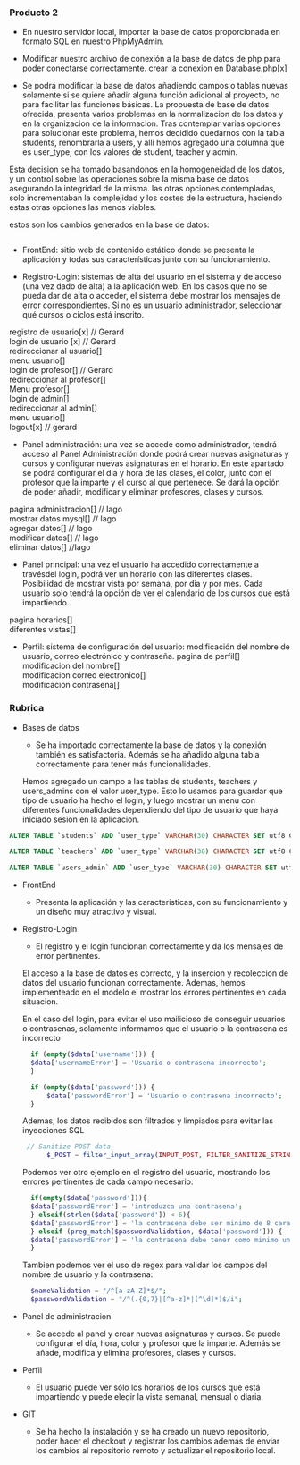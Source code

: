 ### Producto 2

- En nuestro servidor local, importar la base de datos proporcionada en formato SQL en nuestro PhpMyAdmin.
- Modificar nuestro archivo de conexión a la base de datos de php para poder conectarse correctamente.
  crear la conexion en Database.php[x]

- Se podrá modificar la base de datos añadiendo campos o tablas nuevas solamente si se quiere añadir alguna función adicional al proyecto, no para facilitar las funciones básicas.
  La propuesta de base de datos ofrecida, presenta varios problemas en la normalizacion de los datos y en la organizacion de la informacion. Tras contemplar varias opciones para solucionar
  este problema, hemos decidido quedarnos con la tabla students, renombrarla a users, y alli hemos agregado una columna que es user_type, con los valores de student, teacher y admin.

Esta decision se ha tomado basandonos en la homogeneidad de los datos, y un control sobre las operaciones sobre la misma base de datos asegurando la integridad de la misma.
las otras opciones contempladas, solo incrementaban la complejidad y los costes de la estructura, haciendo estas otras opciones las menos viables.

estos son los cambios generados en la base de datos:

```sql

```

- FrontEnd: sitio web de contenido estático donde se presenta la aplicación y todas sus características junto con su funcionamiento.

- Registro-Login: sistemas de alta del usuario en el sistema y de acceso (una vez dado de alta) a la aplicación web. En los casos que no se pueda dar de alta o acceder, el sistema debe mostrar los mensajes de error correspondientes. Si no es un usuario administrador, seleccionar qué cursos o ciclos está inscrito.

registro de usuario[x] // Gerard <br>
login de usuario [x] // Gerard<br>
redireccionar al usuario[]<br>
menu usuario[]<br>
login de profesor[] // Gerard<br>
redireccionar al profesor[]<br>
Menu profesor[]<br>
login de admin[]<br>
redireccionar al admin[]<br>
menu usuario[]<br>
logout[x] // gerard<br>

- Panel administración: una vez se accede como administrador, tendrá acceso al Panel Administración donde podrá crear nuevas asignaturas y cursos y configurar nuevas asignaturas en el horario. En este apartado se podrá configurar el día y hora de las clases, el color, junto con el profesor que la imparte y el curso al que pertenece. Se dará la opción de poder añadir, modificar y eliminar profesores, clases y cursos.

pagina administracion[] // Iago<br>
mostrar datos mysql[] // Iago<br>
agregar datos[] // Iago<br>
modificar datos[] // Iago<br>
eliminar datos[] //Iago<br>

- Panel principal: una vez el usuario ha accedido correctamente a travésdel login, podrá ver un horario con las diferentes clases. Posibilidad de mostrar vista por semana, por dia y por mes. Cada usuario solo tendrá la opción de ver el calendario de los cursos que está impartiendo.

pagina horarios[]<br>
diferentes vistas[]<br>

- Perfil: sistema de configuración del usuario: modificación del nombre de usuario, correo electrónico y contraseña.
  pagina de perfil[]<br>
  modificacion del nombre[]<br>
  modificacion correo electronico[]<br>
  modificacion contrasena[]<br>

### Rubrica

- Bases de datos

  - Se ha importado correctamente la base de datos y la conexión también es satisfactoria. Además se ha añadido alguna tabla correctamente para tener más funcionalidades.

  Hemos agregado un campo a las tablas de students, teachers y users_admins con el valor user_type. Esto lo usamos para guardar que tipo de usuario ha hecho el login, y luego mostrar un menu con diferentes funcionalidades dependiendo del tipo de usuario que haya iniciado sesion en la aplicacion.

```sql
ALTER TABLE `students` ADD `user_type` VARCHAR(30) CHARACTER SET utf8 COLLATE utf8_general_ci NULL DEFAULT 'student' AFTER `email`;

ALTER TABLE `teachers` ADD `user_type` VARCHAR(30) CHARACTER SET utf8 COLLATE utf8_general_ci NULL DEFAULT 'teacher' AFTER `email`;

ALTER TABLE `users_admin` ADD `user_type` VARCHAR(30) CHARACTER SET utf8 COLLATE utf8_general_ci NULL DEFAULT 'admin' AFTER `email`;
```

- FrontEnd
  - Presenta la aplicación y las características, con su funcionamiento y un diseño muy atractivo y visual.
- Registro-Login

  - El registro y el login funcionan correctamente y da los mensajes de error pertinentes.

  El acceso a la base de datos es correcto, y la insercion y recoleccion de datos del usuario funcionan correctamente. Ademas, hemos implementeado en el modelo el mostrar los errores pertinentes en cada situacion.

  En el caso del login, para evitar el uso mailicioso de conseguir usuarios o contrasenas, solamente informamos que el usuario o la contrasena es incorrecto

  ```php
    if (empty($data['username'])) {
    $data['usernameError'] = 'Usuario o contrasena incorrecto';
    }

    if (empty($data['password'])) {
        $data['passwordError'] = 'Usuario o contrasena incorrecto';
    }
  ```

  Ademas, los datos recibidos son filtrados y limpiados para evitar las inyecciones SQL

  ```php
   // Sanitize POST data
        $_POST = filter_input_array(INPUT_POST, FILTER_SANITIZE_STRING);
  ```

  Podemos ver otro ejemplo en el registro del usuario, mostrando los errores pertinentes de cada campo necesario:

  ```php
    if(empty($data['password'])){
    $data['passwordError'] = 'introduzca una contrasena';
    } elseif(strlen($data['password']) < 6){
    $data['passwordError'] = 'la contrasena debe ser minimo de 8 caracteres';
    } elseif (preg_match($passwordValidation, $data['password'])) {
    $data['passwordError'] = 'la contrasena debe tener como minimo un valor numerico';
    }
  ```

  Tambien podemos ver el uso de regex para validar los campos del nombre de usuario y la contrasena:

  ```php
    $nameValidation = "/^[a-zA-Z]*$/";
    $passwordValidation = "/^(.{0,7}|[^a-z]*|[^\d]*)$/i";
  ```

- Panel de administracion
  - Se accede al panel y crear nuevas asignaturas y cursos. Se puede configurar el día, hora, color y profesor que la imparte. Además se añade, modifica y elimina profesores, clases y cursos.
- Perfil
  - El usuario puede ver sólo los horarios de los cursos que está impartiendo y puede elegir la vista semanal, mensual o diaria.
- GIT
  - Se ha hecho la instalación y se ha creado un nuevo repositorio, poder hacer el checkout y registrar los cambios además de enviar los cambios al repositorio remoto y actualizar el repositorio local.
